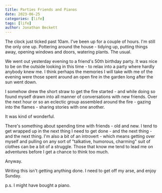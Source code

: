 ```yaml
---
title: Parties Friends and Pianos
date: 2023-06-25
categories: [life]
tags: [life]
author: Jonathan Beckett
---
```


The clock just ticked past 10am. I've been up for a couple of hours. I'm still the only one up. Pottering around the house - tidying up, putting things away, opening windows and doors, watering plants. The usual.

We went out yesterday evening to a friend's 50th birthday party. It was nice to be on the outside looking in this time - to relax into a party where hardly anybody knew me. I think perhaps the memories I will take with me of the evening were those spent around an open fire in the garden long after the sun went down.

I somehow drew the short straw to get the fire started - and while doing so found myself drawn into all manner of conversations with new friends. Over the next hour or so an eclectic group assembled around the fire - gazing into the flames - sharing stories with one another.

It was kind of wonderful.

There's something about spending time with friends - old and new. I tend to get wrapped up in the next thing I need to get done - and the next thing - and the next thing. I'm also a bit of an introvert - which means getting over myself and pulling on any sort of "talkative, humorous, charming" suit of clothes can be a bit of a struggle. Those that know me tend to lead me on adventures before I get a chance to think too much.

Anyway.

Writing this isn't getting anything done. I need to get off my arse, and enjoy Sunday.

p.s. I might have bought a piano.